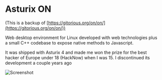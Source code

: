 Asturix ON
==

(This is a backup of [https://gitorious.org/on/on/](https://gitorious.org/on/on/))

Web desktop environment for Linux developed with web technologies plus a small C++ codebase to expose native methods to Javascript.

It was shipped with Asturix 4 and made me won the prize for the best hacker of Europe under 18 (HackNow) when I was 15.
I discontinued its development a couple years ago

![Screenshot](http://distrowatch.com/images/cgfjoewdlbc/asturix.png)
